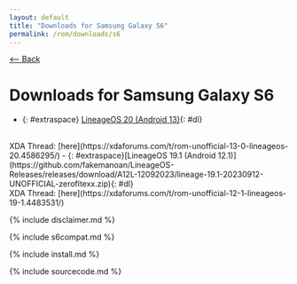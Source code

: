 ```yaml
---
layout: default
title: "Downloads for Samsung Galaxy S6"
permalink: /rom/downloads/s6
---
```


[ <-- Back](../home)

# Downloads for Samsung Galaxy S6
- {: #extraspace} [LineageOS 20 (Android 13)](https://github.com/fakemanoan/LineageOS-Releases/releases/download/A13-04012024/lineage-20.0-20240104-UNOFFICIAL-zerofltexx.zip){: #dl}
<br>
XDA Thread: [here](https://xdaforums.com/t/rom-unofficial-13-0-lineageos-20.4586295/)
- {: #extraspace}[LineageOS 19.1 (Android 12.1)](https://github.com/fakemanoan/LineageOS-Releases/releases/download/A12L-12092023/lineage-19.1-20230912-UNOFFICIAL-zerofltexx.zip){: #dl}
<br>
XDA Thread: [here](https://xdaforums.com/t/rom-unofficial-12-1-lineageos-19-1.4483531/)

{% include disclaimer.md %}

{% include s6compat.md %}

{% include install.md %}

{% include sourcecode.md %}